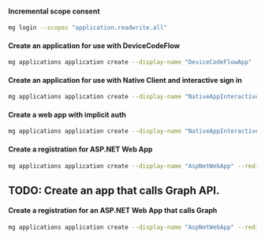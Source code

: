  #### Incremental scope consent

 ```sh
 mg login --scopes "application.readwrite.all"
 ```

 #### Create an application for use with DeviceCodeFlow

```sh
mg applications application create --display-name "DeviceCodeFlowApp" --is-fallback-public-client --public-client redirect-uris="https://login.microsoftonline.com/common/oauth2/nativeclient"
```

#### Create an application for use with  Native Client and  interactive sign in

```sh
mg applications application create --display-name "NativeAppInteractiveFlow" --is-fallback-public-client --public-client redirect-uris="http://localhost"
```

#### Create a web app with implicit auth

```sh
mg applications application create --display-name "NativeAppInteractiveFlow" --redirect-uris="http://localhost" --implicit-grant-settings enable-access-token-issuance=true enable-id-token-issuance=true
```

#### Create a registration for ASP.NET Web App

```sh
mg applications application create --display-name "AspNetWebApp" --redirect-uris="https://localhost:5001/signin-oidc" --implicit-grant-settings enable-id-token-issuance=true --required-resource-access resource-app-id="00000003-0000-0000-c000-000000000000" resource-access='{"type":"Scope","id":"e1fe6dd8-ba31-4d61-89e7-88639da4683d"}'
```

## TODO: Create an app that calls Graph API.
#### Create a registration for an ASP.NET Web App that calls Graph

```sh
mg applications application create --display-name "AspNetWebApp" --redirect-uris="https://localhost:5001/signin-oidc" --logout-url "https://localhost:5001/signout-oidc" --implicit-grant-settings enable-id-token-issuance=true --required-resource-access resource-app-id="00000003-0000-0000-c000-000000000000" resource-access='{"type":"Scope","id":"e1fe6dd8-ba31-4d61-89e7-88639da4683d"}'
```